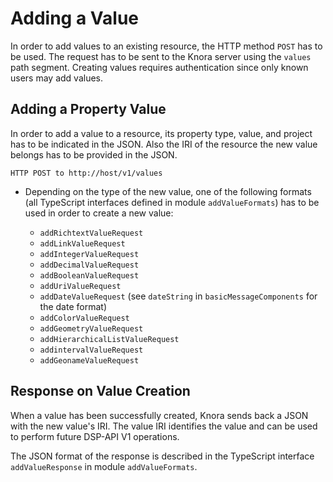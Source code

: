 <!---
 * Copyright © 2021 - 2023 Swiss National Data and Service Center for the Humanities and/or DaSCH Service Platform contributors.
 * SPDX-License-Identifier: Apache-2.0
-->

# Adding a Value

In order to add values to an existing resource, the HTTP method `POST`
has to be used. The request has to be sent to the Knora server using the
`values` path segment. Creating values requires authentication since
only known users may add values.

## Adding a Property Value

In order to add a value to a resource, its property type, value, and
project has to be indicated in the JSON. Also the IRI of the resource
the new value belongs has to be provided in the JSON.

```
HTTP POST to http://host/v1/values
```

  - Depending on the type of the new value, one of the following formats
    (all TypeScript interfaces defined in module `addValueFormats`) has
    to be used in order to create a new value:
    
      - `addRichtextValueRequest`
      - `addLinkValueRequest`
      - `addIntegerValueRequest`
      - `addDecimalValueRequest`
      - `addBooleanValueRequest`
      - `addUriValueRequest`
      - `addDateValueRequest` (see `dateString` in
        `basicMessageComponents` for the date format)
      - `addColorValueRequest`
      - `addGeometryValueRequest`
      - `addHierarchicalListValueRequest`
      - `addintervalValueRequest`
      - `addGeonameValueRequest`

## Response on Value Creation

When a value has been successfully created, Knora sends back a JSON with
the new value's IRI. The value IRI identifies the value and can be used
to perform future DSP-API V1 operations.

The JSON format of the response is described in the TypeScript interface
`addValueResponse` in module `addValueFormats`.
